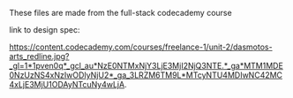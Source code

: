 These files are made from the full-stack codecademy course

link to design spec:

https://content.codecademy.com/courses/freelance-1/unit-2/dasmotos-arts_redline.jpg?_gl=1*1pven0q*_gcl_au*NzE0NTMxNjY3LjE3MjI2NjQ3NTE.*_ga*MTM1MDE0NzUzNS4xNzIwODIyNjU2*_ga_3LRZM6TM9L*MTcyNTU4MDIwNC42MC4xLjE3MjU1ODAyNTcuNy4wLjA.
